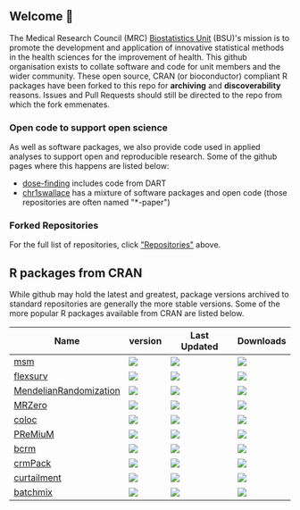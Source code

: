 ## Welcome 👋

The Medical Research Council (MRC) [Biostatistics Unit](https://www.mrc-bsu.cam.ac.uk) (BSU)'s mission is to promote the development and application of innovative statistical methods in the health sciences for the improvement of health.  This github organisation exists to collate software and code for unit members and the wider community. These open source, CRAN (or bioconductor) compliant R packages have been forked to this repo for **archiving** and **discoverability** reasons. Issues and Pull Requests should still be directed to the repo from which the fork emmenates.

<!--- ### Maintainers

- [@pc494](https://github.com/pc494) - Phillip Crout, The Unit's Knowledge Transfer Facilitator
- [@chr1swallace](https://github.com/chr1swallace) - Chris Wallace, Programme Leader -->

### Open code to support open science

As well as software packages, we also provide code used in applied analyses to support open and reproducible research.  Some of the github pages where this happens are listed below:
- [dose-finding](https://github.com/dose-finding) includes code from DART
- [chr1swallace](https://github.com/chr1swallace) has a mixture of software packages and open code (those repositories are often named "*-paper")

### Forked Repositories

For the full list of repositories, click ["Repositories"](https://github.com/orgs/MRCBSU/repositories) above. 

## R packages from CRAN

While github may hold the latest and greatest, package versions archived to standard repositories are generally the more stable versions. Some of the more popular R packages available from CRAN are listed below.

| Name | version | Last Updated | Downloads|
-------|---------|--------------|----------
| [msm](https://cran.r-project.org/package=msm) | ![](https://www.r-pkg.org/badges/version/msm) | ![](https://www.r-pkg.org/badges/ago/msm) | ![](https://cranlogs.r-pkg.org/badges/msm)|
| [flexsurv](https://cran.r-project.org/package=flexsurv) | ![](https://www.r-pkg.org/badges/version/flexsurv) | ![](https://www.r-pkg.org/badges/ago/flexsurv) | ![](https://cranlogs.r-pkg.org/badges/flexsurv)|
| [MendelianRandomization](https://cran.r-project.org/package=MendelianRandomization) | ![](https://www.r-pkg.org/badges/version/MendelianRandomization) | ![](https://www.r-pkg.org/badges/ago/MendelianRandomization) | ![](https://cranlogs.r-pkg.org/badges/MendelianRandomization)|
| [MRZero](https://cran.r-project.org/web/packages/MRZero/index.html) | ![](https://www.r-pkg.org/badges/version/MRZero) | ![](https://www.r-pkg.org/badges/ago/MRZero) | ![](https://cranlogs.r-pkg.org/badges/MRZero)|
| [coloc](https://cran.r-project.org/package=coloc) | ![](https://www.r-pkg.org/badges/version/coloc) | ![](https://www.r-pkg.org/badges/ago/coloc) | ![](https://cranlogs.r-pkg.org/badges/coloc)|
| [PReMiuM](https://cran.r-project.org/package=PReMiuM) | ![](https://www.r-pkg.org/badges/version/PReMiuM) | ![](https://www.r-pkg.org/badges/ago/PReMiuM) | ![](https://cranlogs.r-pkg.org/badges/PReMiuM)|
| [bcrm](https://cran.r-project.org/package=bcrm) | ![](https://www.r-pkg.org/badges/version/bcrm) | ![](https://www.r-pkg.org/badges/ago/bcrm) | ![](https://cranlogs.r-pkg.org/badges/bcrm)|
| [crmPack](https://cran.r-project.org/package=crmPack) | ![](https://www.r-pkg.org/badges/version/crmPack) | ![](https://www.r-pkg.org/badges/ago/crmPack) | ![](https://cranlogs.r-pkg.org/badges/crmPack)|
| [curtailment](https://cran.r-project.org/package=curtailment) | ![](https://www.r-pkg.org/badges/version/curtailment) | ![](https://www.r-pkg.org/badges/ago/curtailment) | ![](https://cranlogs.r-pkg.org/badges/curtailment)|
| [batchmix](https://cran.r-project.org/package=batchmix) | ![](https://www.r-pkg.org/badges/version/batchmix) | ![](https://www.r-pkg.org/badges/ago/batchmix) | ![](https://cranlogs.r-pkg.org/badges/batchmix)|

<!--

**Here are some ideas to get you started:**

🙋‍♀️ A short introduction - what is your organization all about?
🌈 Contribution guidelines - how can the community get involved?
👩‍💻 Useful resources - where can the community find your docs? Is there anything else the community should know?
🍿 Fun facts - what does your team eat for breakfast?
🧙 Remember, you can do mighty things with the power of [Markdown](https://docs.github.com/github/writing-on-github/getting-started-with-writing-and-formatting-on-github/basic-writing-and-formatting-syntax)
-->
